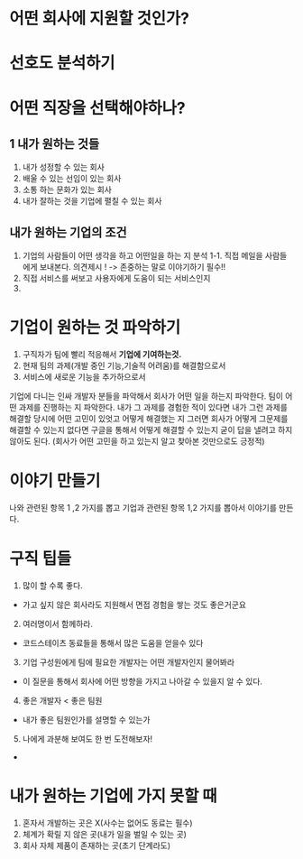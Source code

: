 # 어떤 회사에 지원할 것인가?


# 선호도 분석하기



# 어떤 직장을 선택해야하나?


## 1 내가 원하는 것들

1. 내가 성정할 수 있는 회사
2. 배울 수 있는 선임이 있는 회사 
3. 소통 하는 문화가 있는 회사
4. 내가 잘하는 것을 기업에 펼칠 수 있는 회사 



## 내가 원하는 기업의 조건
1. 기업의 사람들이 어떤 생각을 하고 어떤일을 하는 지 분석
1-1. 직접 메일을 사람들에게 보내본다. 
의견제시 ! -> 존중하는 말로 이야기하기 필수!!
2. 직접 서비스를 써보고 사용자에게 도움이 되는 서비스인지
1.


# 기업이 원하는 것 파악하기

1. 구직자가 팀에 빨리 적응해서 **기업에 기여하는것.**
2. 현재 팀의 과제(개발 중인 기능,기술적 어려움)를 해결함으로서
3. 서비스에 새로운 기능을 추가하으로서

기업에 다니는 인싸 개발자 분들을 파악해서 회사가 어떤 일을 하는지 파악한다. 
팀이 어떤 과제를 진행하는 지 파악한다.
내가 그 과제를 경험한 적이 있다면 
내가 그런 과제를 해결할 당시에 어떤 고민이 있엇고 어떻게 해결했는 지 
그러면 회사가 어떻게 그문제를 해결할 수 있는지
없다면 구글을 통해서 어떻게 해결할 수 있는지 
굳이 답을 낼려고 하지 않아도 된다. (회사가 어떤 고민을 하고 있는지 알고 찾아본 것만으로도 긍정적)

# 이야기 만들기
나와 관련된 항목 1 ,2 가지를 뽑고
기업과 관련된 항목 1,2 가지를 뽑아서 이야기를 만든다.

# 구직 팁들
1. 많이 할 수록 좋다. 
- 가고 싶지 않은 회사라도 지원해서 면접 경험을 쌓는 것도 좋은거군요
2. 여러명이서 함께하라.
- 코드스테이츠 동료들을 통해서 많은 도움을 얻을수 있다
3. 기업 구성원에게 팀에 필요한 개발자는 어떤 개발자인지 물어봐라
- 이 질문을 통해서 회사에 어떤 방향을 가지고 나아갈 수 있을지 알 수 있다.
4. 좋은 개발자 < 좋은 팀원
- 내가 좋은 팀원인가를 설명할 수 있는가
5. 나에게 과분해 보여도 한 번 도전해보자!
- 

# 내가 원하는 기업에 가지 못할 때
1. 혼자서 개발하는 곳은 X(사수는 없어도 동료는 필수)
2. 체계가 확릴 지 않은 곳(내가 일을 벌일 수 있는 곳)
3. 회사 자체 제품이 존재하는 곳(초기 단계라도)
